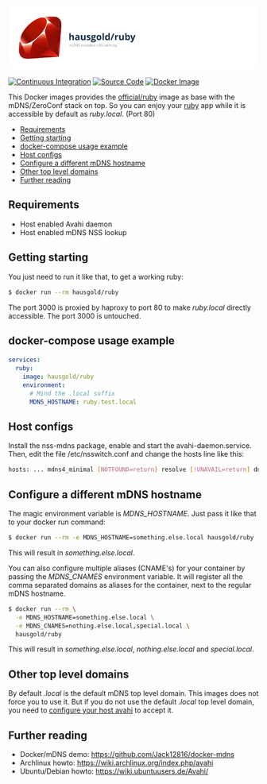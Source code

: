 ![mDNS enabled official/ruby](https://raw.githubusercontent.com/hausgold/docker-ruby/master/docs/assets/project.png)

[![Continuous Integration](https://github.com/hausgold/docker-ruby/actions/workflows/package.yml/badge.svg?branch=master)](https://github.com/hausgold/docker-ruby/actions/workflows/package.yml)
[![Source Code](https://img.shields.io/badge/source-on%20github-blue.svg)](https://github.com/hausgold/docker-ruby)
[![Docker Image](https://img.shields.io/badge/image-on%20docker%20hub-blue.svg)](https://hub.docker.com/r/hausgold/ruby/)

This Docker images provides the [official/ruby](https://hub.docker.com/_/ruby/) image as base
with the mDNS/ZeroConf stack on top. So you can enjoy your [ruby](https://www.ruby-lang.org) app
while it is accessible by default as *ruby.local*. (Port 80)

- [Requirements](#requirements)
- [Getting starting](#getting-starting)
- [docker-compose usage example](#docker-compose-usage-example)
- [Host configs](#host-configs)
- [Configure a different mDNS hostname](#configure-a-different-mdns-hostname)
- [Other top level domains](#other-top-level-domains)
- [Further reading](#further-reading)

## Requirements

* Host enabled Avahi daemon
* Host enabled mDNS NSS lookup

## Getting starting

You just need to run it like that, to get a working ruby:

```bash
$ docker run --rm hausgold/ruby
```

The port 3000 is proxied by haproxy to port 80 to make *ruby.local*
directly accessible. The port 3000 is untouched.

## docker-compose usage example

```yaml
services:
  ruby:
    image: hausgold/ruby
    environment:
      # Mind the .local suffix
      MDNS_HOSTNAME: ruby.test.local
```

## Host configs

Install the nss-mdns package, enable and start the avahi-daemon.service. Then,
edit the file /etc/nsswitch.conf and change the hosts line like this:

```bash
hosts: ... mdns4_minimal [NOTFOUND=return] resolve [!UNAVAIL=return] dns ...
```

## Configure a different mDNS hostname

The magic environment variable is *MDNS_HOSTNAME*. Just pass it like that to
your docker run command:

```bash
$ docker run --rm -e MDNS_HOSTNAME=something.else.local hausgold/ruby
```

This will result in *something.else.local*.

You can also configure multiple aliases (CNAME's) for your container by
passing the *MDNS_CNAMES* environment variable. It will register all the comma
separated domains as aliases for the container, next to the regular mDNS
hostname.

```bash
$ docker run --rm \
  -e MDNS_HOSTNAME=something.else.local \
  -e MDNS_CNAMES=nothing.else.local,special.local \
  hausgold/ruby
```

This will result in *something.else.local*, *nothing.else.local* and
*special.local*.

## Other top level domains

By default *.local* is the default mDNS top level domain. This images does not
force you to use it. But if you do not use the default *.local* top level
domain, you need to [configure your host avahi][custom_mdns] to accept it.

## Further reading

* Docker/mDNS demo: https://github.com/Jack12816/docker-mdns
* Archlinux howto: https://wiki.archlinux.org/index.php/avahi
* Ubuntu/Debian howto: https://wiki.ubuntuusers.de/Avahi/

[custom_mdns]: https://wiki.archlinux.org/index.php/avahi#Configuring_mDNS_for_custom_TLD
